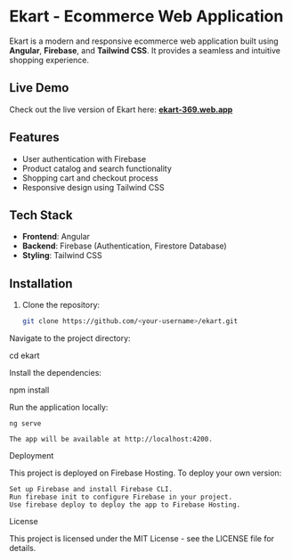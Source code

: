 # Ekart - Ecommerce Web Application

Ekart is a modern and responsive ecommerce web application built using **Angular**, **Firebase**, and **Tailwind CSS**. It provides a seamless and intuitive shopping experience.

## Live Demo
Check out the live version of Ekart here: [**ekart-369.web.app**](https://ekart-369.web.app/)

## Features
- User authentication with Firebase
- Product catalog and search functionality
- Shopping cart and checkout process
- Responsive design using Tailwind CSS

## Tech Stack
- **Frontend**: Angular
- **Backend**: Firebase (Authentication, Firestore Database)
- **Styling**: Tailwind CSS

## Installation

1. Clone the repository:
   ```bash
   git clone https://github.com/<your-username>/ekart.git
Navigate to the project directory:

cd ekart

Install the dependencies:

npm install

Run the application locally:

    ng serve

    The app will be available at http://localhost:4200.

Deployment

This project is deployed on Firebase Hosting. To deploy your own version:

    Set up Firebase and install Firebase CLI.
    Run firebase init to configure Firebase in your project.
    Use firebase deploy to deploy the app to Firebase Hosting.
    
License

This project is licensed under the MIT License - see the LICENSE file for details.

